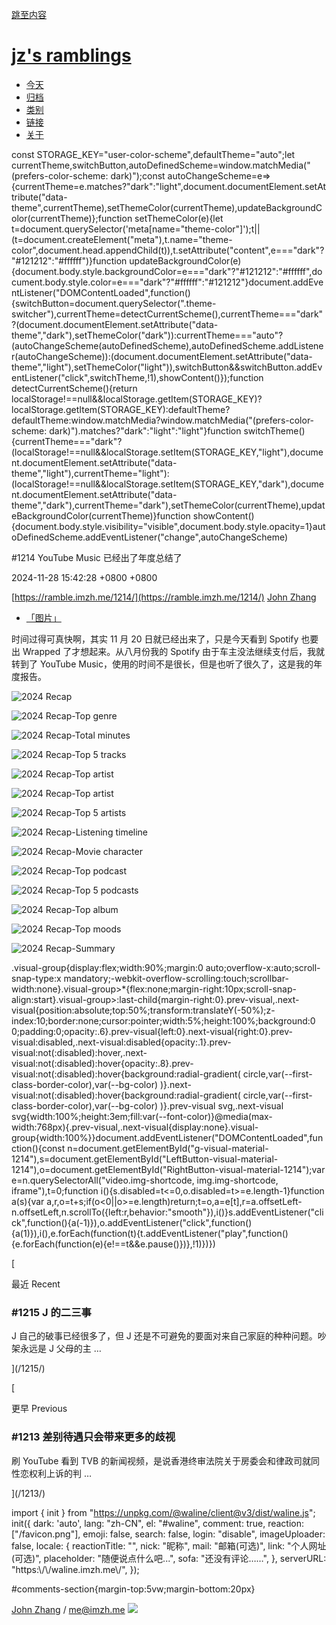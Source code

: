 [跳至内容](#main)

# [jz's ramblings](/)

-   [今天](https://ramble.imzh.me/today/ "Today")
-   [归档](https://ramble.imzh.me/all/ "Archive")
-   [类别](https://ramble.imzh.me/categories/ "Categories")
-   [链接](https://ramble.imzh.me/links/ "Links")
-   [关于](https://ramble.imzh.me/about/ "About")

[](https://ramble.imzh.me/index.xml "RSS")

const STORAGE\_KEY="user-color-scheme",defaultTheme="auto";let currentTheme,switchButton,autoDefinedScheme=window.matchMedia("(prefers-color-scheme: dark)");const autoChangeScheme=e=>{currentTheme=e.matches?"dark":"light",document.documentElement.setAttribute("data-theme",currentTheme),setThemeColor(currentTheme),updateBackgroundColor(currentTheme)};function setThemeColor(e){let t=document.querySelector('meta\[name="theme-color"\]');t||(t=document.createElement("meta"),t.name="theme-color",document.head.appendChild(t)),t.setAttribute("content",e==="dark"?"#121212":"#ffffff")}function updateBackgroundColor(e){document.body.style.backgroundColor=e==="dark"?"#121212":"#ffffff",document.body.style.color=e==="dark"?"#ffffff":"#121212"}document.addEventListener("DOMContentLoaded",function(){switchButton=document.querySelector(".theme-switcher"),currentTheme=detectCurrentScheme(),currentTheme==="dark"?(document.documentElement.setAttribute("data-theme","dark"),setThemeColor("dark")):currentTheme==="auto"?(autoChangeScheme(autoDefinedScheme),autoDefinedScheme.addListener(autoChangeScheme)):(document.documentElement.setAttribute("data-theme","light"),setThemeColor("light")),switchButton&&switchButton.addEventListener("click",switchTheme,!1),showContent()});function detectCurrentScheme(){return localStorage!==null&&localStorage.getItem(STORAGE\_KEY)?localStorage.getItem(STORAGE\_KEY):defaultTheme?defaultTheme:window.matchMedia?window.matchMedia("(prefers-color-scheme: dark)").matches?"dark":"light":"light"}function switchTheme(){currentTheme==="dark"?(localStorage!==null&&localStorage.setItem(STORAGE\_KEY,"light"),document.documentElement.setAttribute("data-theme","light"),currentTheme="light"):(localStorage!==null&&localStorage.setItem(STORAGE\_KEY,"dark"),document.documentElement.setAttribute("data-theme","dark"),currentTheme="dark"),setThemeColor(currentTheme),updateBackgroundColor(currentTheme)}function showContent(){document.body.style.visibility="visible",document.body.style.opacity=1}autoDefinedScheme.addEventListener("change",autoChangeScheme)

#1214 YouTube Music 已经出了年度总结了

2024-11-28 15:42:28 +0800 +0800

[https://ramble.imzh.me/1214/](https://ramble.imzh.me/1214/) [John Zhang](https://ramble.imzh.me/)

-   [「图片」](https://ramble.imzh.me/categories/image/)

时间过得可真快啊，其实 11 月 20 日就已经出来了，只是今天看到 Spotify 也要出 Wrapped 了才想起来。从八月份我的 Spotify 由于车主没法继续支付后，我就转到了 YouTube Music，使用的时间不是很长，但是也听了很久了，这是我的年度报告。

![2024 Recap](https://cdn.imzh.me/webp/2024/11/d4f1790cf7d86b5e7ea7866d12cef25d.webp "2024 Recap")

![2024 Recap-Top genre](https://cdn.imzh.me/webp/2024/11/171b950388385d8c8ec6f485671ff663.webp "2024 Recap-Top genre")

![2024 Recap-Total minutes](https://cdn.imzh.me/webp/2024/11/b61f53754b076860d49529e8908837d4.webp "2024 Recap-Total minutes")

![2024 Recap-Top 5 tracks](https://cdn.imzh.me/webp/2024/11/6ae8c8af1b6df25fbac36bd4294c9f0d.webp "2024 Recap-Top 5 tracks")

![2024 Recap-Top artist](https://cdn.imzh.me/webp/2024/11/8c1195c9acae0b71ac9f0d565e24d2bf.webp "2024 Recap-Top artist")

![2024 Recap-Top artist](https://cdn.imzh.me/webp/2024/11/7c90d8b6bd07def4f8863b740af7f9fc.webp "2024 Recap-Top artist")

![2024 Recap-Top 5 artists](https://cdn.imzh.me/webp/2024/11/5f732ed19fb4a417e82d5fdfc13c2316.webp "2024 Recap-Top 5 artists")

![2024 Recap-Listening timeline](https://cdn.imzh.me/webp/2024/11/edbc4198e800a468394f8d8d8b9d5b99.webp "2024 Recap-Listening timeline")

![2024 Recap-Movie character](https://cdn.imzh.me/webp/2024/11/448ea7dd6692bdef18a7ad43e283865f.webp "2024 Recap-Movie character")

![2024 Recap-Top podcast](https://cdn.imzh.me/webp/2024/11/b35f73ebf0ad0030b606f44baa98be37.webp "2024 Recap-Top podcast")

![2024 Recap-Top 5 podcasts](https://cdn.imzh.me/webp/2024/11/5e56bb63d4b431ec4541b532f838789f.webp "2024 Recap-Top 5 podcasts")

![2024 Recap-Top album](https://cdn.imzh.me/webp/2024/11/74db6db354cf88f4b1a10a659c7ac466.webp "2024 Recap-Top album")

![2024 Recap-Top moods](https://cdn.imzh.me/webp/2024/11/a969e68899b67f09be9052cbae89f77a.webp "2024 Recap-Top moods")

![2024 Recap-Summary](https://cdn.imzh.me/webp/2024/11/b211e8762b2dd0b09eff0494d41cd132.webp "2024 Recap-Summary")

.visual-group{display:flex;width:90%;margin:0 auto;overflow-x:auto;scroll-snap-type:x mandatory;-webkit-overflow-scrolling:touch;scrollbar-width:none}.visual-group>\*{flex:none;margin-right:10px;scroll-snap-align:start}.visual-group>:last-child{margin-right:0}.prev-visual,.next-visual{position:absolute;top:50%;transform:translateY(-50%);z-index:10;border:none;cursor:pointer;width:5%;height:100%;background:0 0;padding:0;opacity:.6}.prev-visual{left:0}.next-visual{right:0}.prev-visual:disabled,.next-visual:disabled{opacity:.1}.prev-visual:not(:disabled):hover,.next-visual:not(:disabled):hover{opacity:.8}.prev-visual:not(:disabled):hover{background:radial-gradient( circle,var(--first-class-border-color),var(--bg-color) )}.next-visual:not(:disabled):hover{background:radial-gradient( circle,var(--first-class-border-color),var(--bg-color) )}.prev-visual svg,.next-visual svg{width:100%;height:3em;fill:var(--font-color)}@media(max-width:768px){.prev-visual,.next-visual{display:none}.visual-group{width:100%}}document.addEventListener("DOMContentLoaded",function(){const n=document.getElementById("g-visual-material-1214"),s=document.getElementById("LeftButton-visual-material-1214"),o=document.getElementById("RightButton-visual-material-1214");var e=n.querySelectorAll("video.img-shortcode, img.img-shortcode, iframe"),t=0;function i(){s.disabled=t<=0,o.disabled=t>=e.length-1}function a(s){var a,r,o=t+s;if(o<0||o>=e.length)return;t=o,a=e\[t\],r=a.offsetLeft-n.offsetLeft,n.scrollTo({left:r,behavior:"smooth"}),i()}s.addEventListener("click",function(){a(-1)}),o.addEventListener("click",function(){a(1)}),i(),e.forEach(function(t){t.addEventListener("play",function(){e.forEach(function(e){e!==t&&e.pause()})},!1)})})

[

最近 Recent

### #1215 J 的二三事

J 自己的破事已经很多了，但 J 还是不可避免的要面对来自己家庭的种种问题。吵架永远是 J 父母的主 …

](/1215/)

[

更早 Previous

### #1213 差别待遇只会带来更多的歧视

刷 YouTube 看到 TVB 的新闻视频，是说香港终审法院关于房委会和律政司就同性恋权利上诉的判 …

](/1213/)

import { init } from "https://unpkg.com/@waline/client@v3/dist/waline.js"; init({ dark: 'auto', lang: "zh-CN", el: "#waline", comment: true, reaction: \["/favicon.png"\], emoji: false, search: false, login: "disable", imageUploader: false, locale: { reactionTitle: "", nick: "昵称", mail: "邮箱(可选)", link: "个人网址(可选)", placeholder: "随便说点什么吧...", sofa: "还没有评论……", }, serverURL: "https:\\/\\/waline.imzh.me\\/", });

#comments-section{margin-top:5vw;margin-bottom:20px}

[John Zhang](https://ramble.imzh.me/) / [me@imzh.me](mailto:me@imzh.me) ![](/images/me.png)